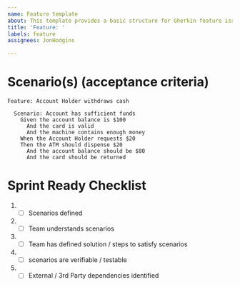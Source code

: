 ```yaml
---
name: Feature template
about: This template provides a basic structure for Gherkin feature issues.
title: 'Feature: '
labels: feature
assignees: JonHodgins

---
```


<!--
Write the Gherkin feature in the title: "Feature: Account Holder withdraws cash"
-->

<!--
Acceptance criteria should be defined in a Gherkin syntax (Given, When, Then). Keep this simple.
-->

# Scenario(s) (acceptance criteria)

```gherkin
Feature: Account Holder withdraws cash
 
  Scenario: Account has sufficient funds
    Given the account balance is $100
      And the card is valid
      And the machine contains enough money
    When the Account Holder requests $20
    Then the ATM should dispense $20
      And the account balance should be $80
      And the card should be returned
```

# Sprint Ready Checklist 
1. - [ ] Scenarios defined 
2. - [ ] Team understands scenarios
3. - [ ] Team has defined solution / steps to satisfy scenarios
4. - [ ] scenarios are verifiable / testable 
5. - [ ] External / 3rd Party dependencies identified
